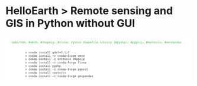 # HelloEarth > Remote sensing and GIS in Python without GUI 

![image](https://github.com/homayounrezaie/HelloEarth/blob/main/images/geo.png?raw=true)


